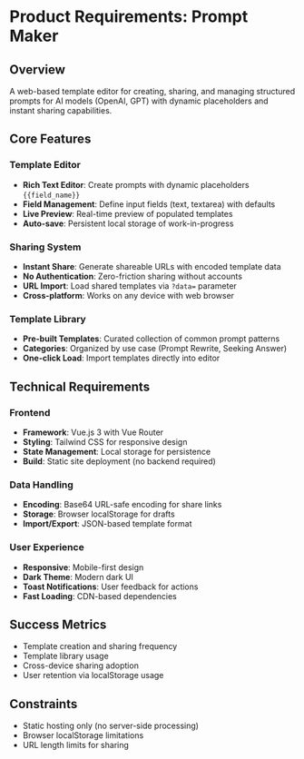 # Product Requirements: Prompt Maker

## Overview
A web-based template editor for creating, sharing, and managing structured prompts for AI models (OpenAI, GPT) with dynamic placeholders and instant sharing capabilities.

## Core Features

### Template Editor
- **Rich Text Editor**: Create prompts with dynamic placeholders `{{field_name}}`
- **Field Management**: Define input fields (text, textarea) with defaults
- **Live Preview**: Real-time preview of populated templates
- **Auto-save**: Persistent local storage of work-in-progress

### Sharing System
- **Instant Share**: Generate shareable URLs with encoded template data
- **No Authentication**: Zero-friction sharing without accounts
- **URL Import**: Load shared templates via `?data=` parameter
- **Cross-platform**: Works on any device with web browser

### Template Library
- **Pre-built Templates**: Curated collection of common prompt patterns
- **Categories**: Organized by use case (Prompt Rewrite, Seeking Answer)
- **One-click Load**: Import templates directly into editor

## Technical Requirements

### Frontend
- **Framework**: Vue.js 3 with Vue Router
- **Styling**: Tailwind CSS for responsive design
- **State Management**: Local storage for persistence
- **Build**: Static site deployment (no backend required)

### Data Handling
- **Encoding**: Base64 URL-safe encoding for share links
- **Storage**: Browser localStorage for drafts
- **Import/Export**: JSON-based template format

### User Experience
- **Responsive**: Mobile-first design
- **Dark Theme**: Modern dark UI
- **Toast Notifications**: User feedback for actions
- **Fast Loading**: CDN-based dependencies

## Success Metrics
- Template creation and sharing frequency
- Template library usage
- Cross-device sharing adoption
- User retention via localStorage usage

## Constraints
- Static hosting only (no server-side processing)
- Browser localStorage limitations
- URL length limits for sharing